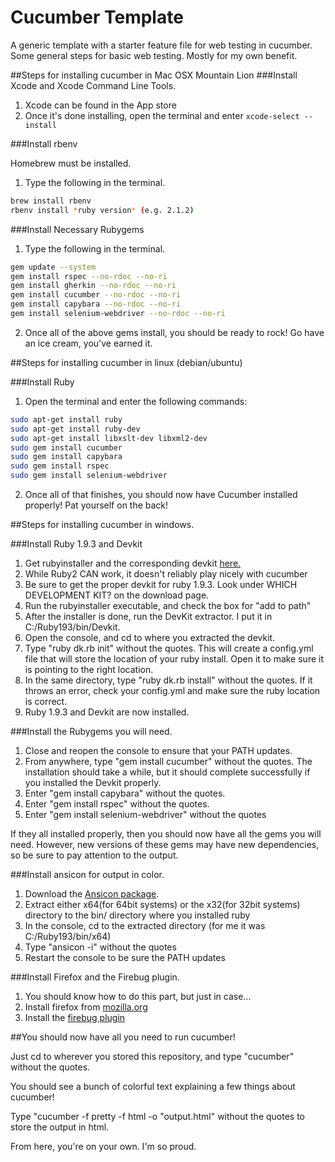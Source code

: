 Cucumber Template
=================

A generic template with a starter feature file for web testing in cucumber. Some general steps for basic web testing. Mostly for my own benefit.

##Steps for installing cucumber in Mac OSX Mountain Lion
###Install Xcode and Xcode Command Line Tools.
1. Xcode can be found in the App store
2. Once it's done installing, open the terminal and enter ```xcode-select --install```

###Install rbenv

Homebrew must be installed.

1. Type the following in the terminal.

```bash
brew install rbenv
rbenv install *ruby version* (e.g. 2.1.2)
```

###Install Necessary Rubygems
1. Type the following in the terminal.

```bash
gem update --system
gem install rspec --no-rdoc --no-ri
gem install gherkin --no-rdoc --no-ri
gem install cucumber --no-rdoc --no-ri
gem install capybara --no-rdoc --no-ri
gem install selenium-webdriver --no-rdoc --no-ri
```

2. Once all of the above gems install, you should be ready to rock! Go have an ice cream, you've earned it.

##Steps for installing cucumber in linux (debian/ubuntu)

###Install Ruby
1. Open the terminal and enter the following commands:

```bash
sudo apt-get install ruby
sudo apt-get install ruby-dev
sudo apt-get install libxslt-dev libxml2-dev
sudo gem install cucumber
sudo gem install capybara
sudo gem install rspec
sudo gem install selenium-webdriver
```

2. Once all of that finishes, you should now have Cucumber installed properly! Pat yourself on the back!



##Steps for installing cucumber in windows.

###Install Ruby 1.9.3 and Devkit

1. Get rubyinstaller and the corresponding devkit [here.](http://rubyinstaller.org/downloads/)
2. While Ruby2 CAN work, it doesn't reliably play nicely with cucumber
3. Be sure to get the proper devkit for ruby 1.9.3. Look under WHICH DEVELOPMENT KIT? on the download page.
4. Run the rubyinstaller executable, and check the box for "add to path"
5. After the installer is done, run the DevKit extractor. I put it in C:/Ruby193/bin/Devkit.
6. Open the console, and cd to where you extracted the devkit.
7. Type "ruby dk.rb init" without the quotes. This will create a config.yml file that will store the location of your ruby install. Open it to make sure it is pointing to the right location.
8. In the same directory, type "ruby dk.rb install" without the quotes. If it throws an error, check your config.yml and make sure the ruby location is correct.
9. Ruby 1.9.3 and Devkit are now installed.

###Install the Rubygems you will need.

1. Close and reopen the console to ensure that your PATH updates.
2. From anywhere, type "gem install cucumber" without the quotes. The installation should take a while, but it should complete successfully if you installed the Devkit properly.
3. Enter "gem install capybara" without the quotes.
4. Enter "gem install rspec" without the quotes.
5. Enter "gem install selenium-webdriver" without the quotes

If they all installed properly, then you should now have all the gems you will need. However, new versions of these gems may have new dependencies, so be sure to pay attention to the output.
 
###Install ansicon for output in color.
1. Download the [Ansicon package](http://adoxa.3eeweb.com/ansicon/).
2. Extract either x64(for 64bit systems) or the x32(for 32bit systems) directory to the bin/ directory where you installed ruby
3. In the console, cd to the extracted directory (for me it was C:/Ruby193/bin/x64)
4. Type "ansicon -i" without the quotes
5. Restart the console to be sure the PATH updates

###Install Firefox and the Firebug plugin.

1. You should know how to do this part, but just in case...
2. Install firefox from [mozilla.org](http://www.mozilla.org/en-US/)
3. Install the [firebug plugin](https://getfirebug.com/)

##You should now have all you need to run cucumber!

Just cd to wherever you stored this repository, and type "cucumber" without the quotes.

You should see a bunch of colorful text explaining a few things about cucumber!

Type "cucumber -f pretty -f html -o "output.html" without the quotes to store the output in html.

From here, you're on your own. I'm so proud.
